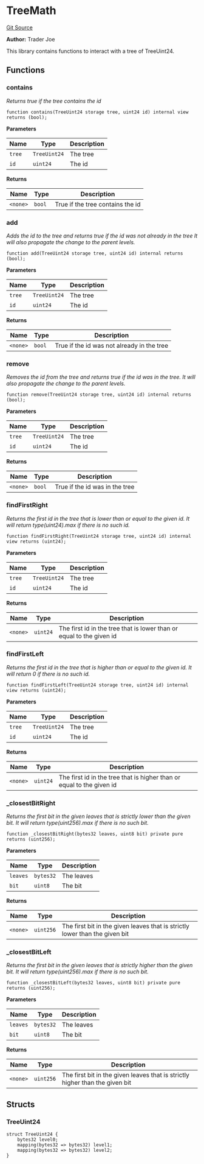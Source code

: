 # TreeMath
[Git Source](https://github.com/traderjoe-xyz/joe-v2/blob/16f011d25e6bf6d0a0c479974345b623d491104f/src/libraries/math/TreeMath.sol)

**Author:**
Trader Joe

This library contains functions to interact with a tree of TreeUint24.


## Functions
### contains

*Returns true if the tree contains the id*


```solidity
function contains(TreeUint24 storage tree, uint24 id) internal view returns (bool);
```
**Parameters**

|Name|Type|Description|
|----|----|-----------|
|`tree`|`TreeUint24`|The tree|
|`id`|`uint24`|The id|

**Returns**

|Name|Type|Description|
|----|----|-----------|
|`<none>`|`bool`|True if the tree contains the id|


### add

*Adds the id to the tree and returns true if the id was not already in the tree
It will also propagate the change to the parent levels.*


```solidity
function add(TreeUint24 storage tree, uint24 id) internal returns (bool);
```
**Parameters**

|Name|Type|Description|
|----|----|-----------|
|`tree`|`TreeUint24`|The tree|
|`id`|`uint24`|The id|

**Returns**

|Name|Type|Description|
|----|----|-----------|
|`<none>`|`bool`|True if the id was not already in the tree|


### remove

*Removes the id from the tree and returns true if the id was in the tree.
It will also propagate the change to the parent levels.*


```solidity
function remove(TreeUint24 storage tree, uint24 id) internal returns (bool);
```
**Parameters**

|Name|Type|Description|
|----|----|-----------|
|`tree`|`TreeUint24`|The tree|
|`id`|`uint24`|The id|

**Returns**

|Name|Type|Description|
|----|----|-----------|
|`<none>`|`bool`|True if the id was in the tree|


### findFirstRight

*Returns the first id in the tree that is lower than or equal to the given id.
It will return type(uint24).max if there is no such id.*


```solidity
function findFirstRight(TreeUint24 storage tree, uint24 id) internal view returns (uint24);
```
**Parameters**

|Name|Type|Description|
|----|----|-----------|
|`tree`|`TreeUint24`|The tree|
|`id`|`uint24`|The id|

**Returns**

|Name|Type|Description|
|----|----|-----------|
|`<none>`|`uint24`|The first id in the tree that is lower than or equal to the given id|


### findFirstLeft

*Returns the first id in the tree that is higher than or equal to the given id.
It will return 0 if there is no such id.*


```solidity
function findFirstLeft(TreeUint24 storage tree, uint24 id) internal view returns (uint24);
```
**Parameters**

|Name|Type|Description|
|----|----|-----------|
|`tree`|`TreeUint24`|The tree|
|`id`|`uint24`|The id|

**Returns**

|Name|Type|Description|
|----|----|-----------|
|`<none>`|`uint24`|The first id in the tree that is higher than or equal to the given id|


### _closestBitRight

*Returns the first bit in the given leaves that is strictly lower than the given bit.
It will return type(uint256).max if there is no such bit.*


```solidity
function _closestBitRight(bytes32 leaves, uint8 bit) private pure returns (uint256);
```
**Parameters**

|Name|Type|Description|
|----|----|-----------|
|`leaves`|`bytes32`|The leaves|
|`bit`|`uint8`|The bit|

**Returns**

|Name|Type|Description|
|----|----|-----------|
|`<none>`|`uint256`|The first bit in the given leaves that is strictly lower than the given bit|


### _closestBitLeft

*Returns the first bit in the given leaves that is strictly higher than the given bit.
It will return type(uint256).max if there is no such bit.*


```solidity
function _closestBitLeft(bytes32 leaves, uint8 bit) private pure returns (uint256);
```
**Parameters**

|Name|Type|Description|
|----|----|-----------|
|`leaves`|`bytes32`|The leaves|
|`bit`|`uint8`|The bit|

**Returns**

|Name|Type|Description|
|----|----|-----------|
|`<none>`|`uint256`|The first bit in the given leaves that is strictly higher than the given bit|


## Structs
### TreeUint24

```solidity
struct TreeUint24 {
    bytes32 level0;
    mapping(bytes32 => bytes32) level1;
    mapping(bytes32 => bytes32) level2;
}
```

